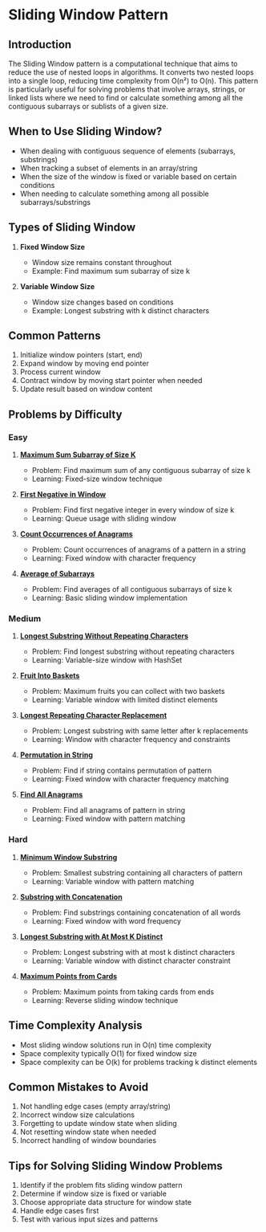 # Sliding Window Pattern

## Introduction
The Sliding Window pattern is a computational technique that aims to reduce the use of nested loops in algorithms. It converts two nested loops into a single loop, reducing time complexity from O(n²) to O(n). This pattern is particularly useful for solving problems that involve arrays, strings, or linked lists where we need to find or calculate something among all the contiguous subarrays or sublists of a given size.

## When to Use Sliding Window?
- When dealing with contiguous sequence of elements (subarrays, substrings)
- When tracking a subset of elements in an array/string
- When the size of the window is fixed or variable based on certain conditions
- When needing to calculate something among all possible subarrays/substrings

## Types of Sliding Window
1. **Fixed Window Size**
   - Window size remains constant throughout
   - Example: Find maximum sum subarray of size k

2. **Variable Window Size**
   - Window size changes based on conditions
   - Example: Longest substring with k distinct characters

## Common Patterns
1. Initialize window pointers (start, end)
2. Expand window by moving end pointer
3. Process current window
4. Contract window by moving start pointer when needed
5. Update result based on window content

## Problems by Difficulty
### Easy
1. [**Maximum Sum Subarray of Size K**](MaxSumSubarray.java)
   - Problem: Find maximum sum of any contiguous subarray of size k
   - Learning: Fixed-size window technique

2. [**First Negative in Window**](FirstNegative.java)
   - Problem: Find first negative integer in every window of size k
   - Learning: Queue usage with sliding window

3. [**Count Occurrences of Anagrams**](CountAnagrams.java)
   - Problem: Count occurrences of anagrams of a pattern in a string
   - Learning: Fixed window with character frequency

4. [**Average of Subarrays**](AverageSubarrays.java)
   - Problem: Find averages of all contiguous subarrays of size k
   - Learning: Basic sliding window implementation

### Medium
1. [**Longest Substring Without Repeating Characters**](LongestSubstringNoRepeat.java)
   - Problem: Find longest substring without repeating characters
   - Learning: Variable-size window with HashSet

2. [**Fruit Into Baskets**](FruitBaskets.java)
   - Problem: Maximum fruits you can collect with two baskets
   - Learning: Variable window with limited distinct elements

3. [**Longest Repeating Character Replacement**](CharacterReplacement.java)
   - Problem: Longest substring with same letter after k replacements
   - Learning: Window with character frequency and constraints

4. [**Permutation in String**](PermutationString.java)
   - Problem: Find if string contains permutation of pattern
   - Learning: Fixed window with character frequency matching

5. [**Find All Anagrams**](FindAnagrams.java)
   - Problem: Find all anagrams of pattern in string
   - Learning: Fixed window with pattern matching

### Hard
1. [**Minimum Window Substring**](MinWindowSubstring.java)
   - Problem: Smallest substring containing all characters of pattern
   - Learning: Variable window with pattern matching

2. [**Substring with Concatenation**](SubstringConcatenation.java)
   - Problem: Find substrings containing concatenation of all words
   - Learning: Fixed window with word frequency

3. [**Longest Substring with At Most K Distinct**](LongestKDistinct.java)
   - Problem: Longest substring with at most k distinct characters
   - Learning: Variable window with distinct character constraint

4. [**Maximum Points from Cards**](MaximumCards.java)
   - Problem: Maximum points from taking cards from ends
   - Learning: Reverse sliding window technique

## Time Complexity Analysis
- Most sliding window solutions run in O(n) time complexity
- Space complexity typically O(1) for fixed window size
- Space complexity can be O(k) for problems tracking k distinct elements

## Common Mistakes to Avoid
1. Not handling edge cases (empty array/string)
2. Incorrect window size calculations
3. Forgetting to update window state when sliding
4. Not resetting window state when needed
5. Incorrect handling of window boundaries

## Tips for Solving Sliding Window Problems
1. Identify if the problem fits sliding window pattern
2. Determine if window size is fixed or variable
3. Choose appropriate data structure for window state
4. Handle edge cases first
5. Test with various input sizes and patterns
